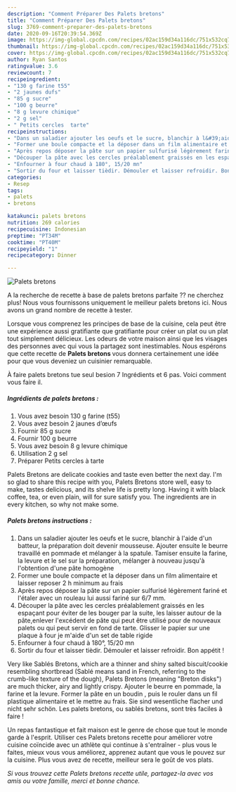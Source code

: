 ```yaml
---
description: "Comment Préparer Des Palets bretons"
title: "Comment Préparer Des Palets bretons"
slug: 3769-comment-preparer-des-palets-bretons
date: 2020-09-16T20:39:54.369Z
image: https://img-global.cpcdn.com/recipes/02ac159d34a116dc/751x532cq70/palets-bretons-photo-principale-de-la-recette.jpg
thumbnail: https://img-global.cpcdn.com/recipes/02ac159d34a116dc/751x532cq70/palets-bretons-photo-principale-de-la-recette.jpg
cover: https://img-global.cpcdn.com/recipes/02ac159d34a116dc/751x532cq70/palets-bretons-photo-principale-de-la-recette.jpg
author: Ryan Santos
ratingvalue: 3.6
reviewcount: 7
recipeingredient:
- "130 g farine t55"
- "2 jaunes dufs"
- "85 g sucre"
- "100 g beurre"
- "8 g levure chimique"
- "2 g sel"
- " Petits cercles  tarte"
recipeinstructions:
- "Dans un saladier ajouter les oeufs et le sucre, blanchir à l&#39;aide d&#39;un batteur, la préparation doit devenir mousseuse. Ajouter ensuite le beurre travaillé en pommade et mélanger à la spatule. Tamiser ensuite la farine, la levure et le sel sur la préparation, mélanger à nouveau jusqu&#39;à l&#39;obtention d&#39;une pâte homogène"
- "Former une boule compacte et la déposer dans un film alimentaire et laisser reposer 2 h minimum au frais"
- "Après repos déposer la pâte sur un papier sulfurisé légèrement fariné et l&#39;étaler avec un rouleau lui aussi fariné sur 6/7 mm."
- "Découper la pâte avec les cercles préalablement graissés en les espaçant pour éviter de les bouger par la suite, les laisser autour de la pâte,enlever l&#39;excédent de pâte qui peut être utilisé pour de nouveaux palets ou qui peut servir en fond de tarte. Glisser le papier sur une plaque à four je m&#39;aide d&#39;un set de table rigide"
- "Enfourner à four chaud à 180°, 15/20 mn"
- "Sortir du four et laisser tièdir. Démouler et laisser refroidir. Bon appétit !"
categories:
- Resep
tags:
- palets
- bretons

katakunci: palets bretons 
nutrition: 269 calories
recipecuisine: Indonesian
preptime: "PT34M"
cooktime: "PT40M"
recipeyield: "1"
recipecategory: Dinner

---
```



![Palets bretons](https://img-global.cpcdn.com/recipes/02ac159d34a116dc/751x532cq70/palets-bretons-photo-principale-de-la-recette.jpg)

A la recherche de recette à base de palets bretons parfaite ?? ne cherchez plus! Nous vous fournissons uniquement le meilleur palets bretons ici. Nous avons un grand nombre de recette à tester.

Lorsque vous comprenez les principes de base de la cuisine, cela peut être une expérience aussi gratifiante que gratifiante pour créer un plat ou un plat tout simplement délicieux. Les odeurs de votre maison ainsi que les visages des personnes avec qui vous la partagez sont inestimables. Nous espérons que cette recette de <strong> Palets bretons </strong> vous donnera certainement une idée pour que vous deveniez un cuisinier remarquable.

<!--inarticleads1-->

À faire palets bretons tue seul besion 7 Ingrédients et 6 pas. Voici comment vous faire il.

##### Ingrédients de palets bretons :

1. Vous avez besoin 130 g farine (t55)
1. Vous avez besoin 2 jaunes d’œufs
1. Fournir 85 g sucre
1. Fournir 100 g beurre
1. Vous avez besoin 8 g levure chimique
1. Utilisation 2 g sel
1. Préparer  Petits cercles à tarte


Palets Bretons are delicate cookies and taste even better the next day. I&#39;m so glad to share this recipe with you, Palets Bretons store well, easy to make, tastes delicious, and its shelve life is pretty long. Having it with black coffee, tea, or even plain, will for sure satisfy you. The ingredients are in every kitchen, so why not make some. 

<!--inarticleads2-->

##### Palets bretons instructions :

1. Dans un saladier ajouter les oeufs et le sucre, blanchir à l&#39;aide d&#39;un batteur, la préparation doit devenir mousseuse. Ajouter ensuite le beurre travaillé en pommade et mélanger à la spatule. Tamiser ensuite la farine, la levure et le sel sur la préparation, mélanger à nouveau jusqu&#39;à l&#39;obtention d&#39;une pâte homogène
1. Former une boule compacte et la déposer dans un film alimentaire et laisser reposer 2 h minimum au frais
1. Après repos déposer la pâte sur un papier sulfurisé légèrement fariné et l&#39;étaler avec un rouleau lui aussi fariné sur 6/7 mm.
1. Découper la pâte avec les cercles préalablement graissés en les espaçant pour éviter de les bouger par la suite, les laisser autour de la pâte,enlever l&#39;excédent de pâte qui peut être utilisé pour de nouveaux palets ou qui peut servir en fond de tarte. Glisser le papier sur une plaque à four je m&#39;aide d&#39;un set de table rigide
1. Enfourner à four chaud à 180°, 15/20 mn
1. Sortir du four et laisser tièdir. Démouler et laisser refroidir. Bon appétit !


Very like Sablés Bretons, which are a thinner and shiny salted biscuit/cookie resembling shortbread (Sablé means sand in French, referring to the crumb-like texture of the dough), Palets Bretons (meaning &#34;Breton disks&#34;) are much thicker, airy and lightly crispy. Ajouter le beurre en pommade, la farine et la levure. Former la pâte en un boudin , puis le rouler dans un fil plastique alimentaire et le mettre au frais. Sie sind wesentliche flacher und nicht sehr schön. Les palets bretons, ou sablés bretons, sont très faciles à faire ! 

<!--inarticleads1-->

<p>
Un repas fantastique et fait maison est le genre de chose que tout le monde garde à l'esprit. Utiliser ces Palets bretons recette pour améliorer votre cuisine coïncide avec un athlète qui continue à s'entraîner - plus vous le faites, mieux vous vous améliorez, apprenez autant que vous le pouvez sur la cuisine. Plus vous avez de recette, meilleur sera le goût de vos plats.
</p>

<p>
<i>Si vous trouvez cette Palets bretons recette utile, partagez-la avec vos amis ou votre famille, merci et bonne chance.</i>
</p>
